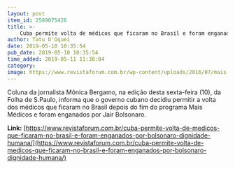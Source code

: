 ```yaml
---
layout: post
item_id: 2589075426
title: >-
    Cuba permite volta de médicos que ficaram no Brasil e foram enganados por Bolsonaro: “Dignidade humana”
author: Tatu D'Oquei
date: 2019-05-10 10:35:54
pub_date: 2019-05-10 10:35:54
time_added: 2019-05-11 11:38:04
category: 
image: https://www.revistaforum.com.br/wp-content/uploads/2016/07/mais-medicos-cubanos.jpeg
---
```


Coluna da jornalista Mônica Bergamo, na edição desta sexta-feira (10), da Folha de S.Paulo, informa que o governo cubano decidiu permitir a volta dos médicos que ficaram no Brasil depois do fim do programa Mais Médicos e foram enganados por Jair Bolsonaro.

**Link:** [https://www.revistaforum.com.br/cuba-permite-volta-de-medicos-que-ficaram-no-brasil-e-foram-enganados-por-bolsonaro-dignidade-humana/](https://www.revistaforum.com.br/cuba-permite-volta-de-medicos-que-ficaram-no-brasil-e-foram-enganados-por-bolsonaro-dignidade-humana/)


